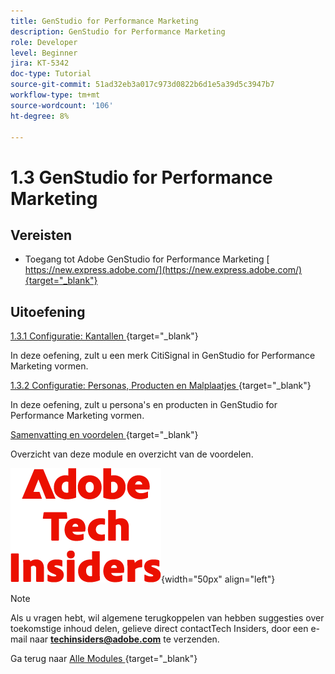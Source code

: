 ```yaml
---
title: GenStudio for Performance Marketing
description: GenStudio for Performance Marketing
role: Developer
level: Beginner
jira: KT-5342
doc-type: Tutorial
source-git-commit: 51ad32eb3a017c973d0822b6d1e5a39d5c3947b7
workflow-type: tm+mt
source-wordcount: '106'
ht-degree: 8%

---
```


# 1.3 GenStudio for Performance Marketing


## Vereisten

- Toegang tot Adobe GenStudio for Performance Marketing [ https://new.express.adobe.com/](https://new.express.adobe.com/){target="_blank"}

## Uitoefening

[ 1.3.1 Configuratie: Kantallen ](./ex1.md){target="_blank"}

In deze oefening, zult u een merk CitiSignal in GenStudio for Performance Marketing vormen.

[ 1.3.2 Configuratie: Personas, Producten en Malplaatjes ](./ex2.md){target="_blank"}

In deze oefening, zult u persona&#39;s en producten in GenStudio for Performance Marketing vormen.

[ Samenvatting en voordelen ](./summary.md){target="_blank"}

Overzicht van deze module en overzicht van de voordelen.

![ Indexen van de Tech ](./../../../assets/images/techinsiders.png){width="50px" align="left"}

>[!NOTE]
>
>Als u vragen hebt, wil algemene terugkoppelen van hebben suggesties over toekomstige inhoud delen, gelieve direct contactTech Insiders, door een e-mail naar **techinsiders@adobe.com** te verzenden.

Ga terug naar [ Alle Modules ](../../../overview.md){target="_blank"}
